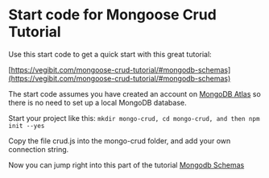 # Start code for Mongoose Crud Tutorial

Use this start code to get a quick start with this great tutorial:

[https://vegibit.com/mongoose-crud-tutorial/#mongodb-schemas](https://vegibit.com/mongoose-crud-tutorial/#mongodb-schemas)

The start code assumes you have created an account on [MongoDB Atlas](https://www.mongodb.com/cloud/atlas) so there is no need to set up a local MongoDB database.

Start your project like this: `mkdir mongo-crud, cd mongo-crud, and then npm init --yes`

Copy the file crud.js into the mongo-crud folder, and add your own connection string.

Now you can jump right into this part of the tutorial [Mongodb Schemas](https://vegibit.com/mongoose-crud-tutorial/#mongodb-schemas)

